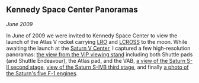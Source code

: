 ## Kennedy Space Center Panoramas

*June 2009*

In June of 2009 we were invited to Kennedy Space Center to view the launch of the Atlas V rocket carrying <a href="http://www.nasa.gov/mission_pages/LRO/main/index.html">LRO</a> and <a href="http://lcross.arc.nasa.gov/">LCROSS</a> to the moon. While awaiting the launch at the <a href="http://www.kennedyspacecenter.com/apollo-saturn-v-center.aspx">Saturn V Center</a>, I captured a few high-resolution panoramas: <a href="http://cct.lsu.edu/~rkooima/images/kscview.jpg">the view from the VIP viewing stand</a> including both Shuttle pads (and Shuttle Endeavour), the Atlas pad, and the VAB, <a href="http://cct.lsu.edu/~rkooima/images/saturnv-1.jpg">a view of the Saturn S-II second stage</a>, <a href="http://cct.lsu.edu/~rkooima/images/saturnv-2.jpg">view of the Saturn S-IVB third stage</a>, and finally <a href="http://cct.lsu.edu/~rkooima/images/businessend.jpg">a photo of the Saturn's five F-1 engines</a>.
